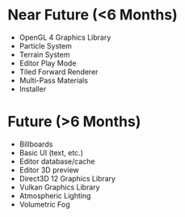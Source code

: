 
# Near Future (<6 Months)

* OpenGL 4 Graphics Library
* Particle System
* Terrain System
* Editor Play Mode
* Tiled Forward Renderer
* Multi-Pass Materials
* Installer 

# Future (>6 Months)

* Billboards
* Basic UI (text, etc.)
* Editor database/cache
* Editor 3D preview
* Direct3D 12 Graphics Library
* Vulkan Graphics Library
* Atmospheric Lighting
* Volumetric Fog
